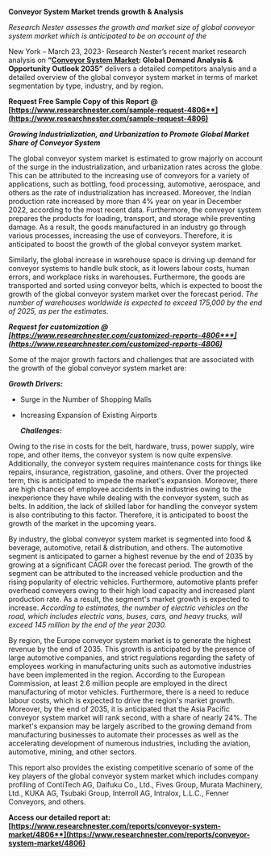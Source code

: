 ﻿**Conveyor System Market trends growth & Analysis**

*Research Nester assesses the growth and market size of global conveyor system market which is anticipated to be on account of the* 

New York – March 23, 2023- Research Nester’s recent market research analysis on **“[Conveyor System Market](https://www.researchnester.com/reports/conveyor-system-market/4806): Global Demand Analysis & Opportunity Outlook 2035”** delivers a detailed competitors analysis and a detailed overview of the global conveyor system market in terms of market segmentation by type, industry, and by region. 

**Request Free Sample Copy of this Report @ [https://www.researchnester.com/sample-request-4806**](https://www.researchnester.com/sample-request-4806)**

***Growing Industrialization, and Urbanization to Promote Global Market Share of Conveyor System***

The global conveyor system market is estimated to grow majorly on account of the surge in the industrialization, and urbanization rates across the globe. This can be attributed to the increasing use of conveyors for a variety of applications, such as bottling, food processing, automotive, aerospace, and others as the rate of industrialization has increased. Moreover, the Indian production rate increased by more than 4% year on year in December 2022, according to the most recent data. Furthermore, the conveyor system prepares the products for loading, transport, and storage while preventing damage. As a result, the goods manufactured in an industry go through various processes, increasing the use of conveyors. Therefore, it is anticipated to boost the growth of the global conveyor system market. 

Similarly, the global increase in warehouse space is driving up demand for conveyor systems to handle bulk stock, as it lowers labour costs, human errors, and workplace risks in warehouses. Furthermore, the goods are transported and sorted using conveyor belts, which is expected to boost the growth of the global conveyor system market over the forecast period. *The number of warehouses worldwide is expected to exceed 175,000 by the end of 2025, as per the estimates.* 

***Request for customization @ [https://www.researchnester.com/customized-reports-4806***](https://www.researchnester.com/customized-reports-4806)***

Some of the major growth factors and challenges that are associated with the growth of the global conveyor system market are:

***Growth Drivers:***

- Surge in the Number of Shopping Malls
- Increasing Expansion of Existing Airports

  ***Challenges:***

Owing to the rise in costs for the belt, hardware, truss, power supply, wire rope, and other items, the conveyor system is now quite expensive. Additionally, the conveyor system requires maintenance costs for things like repairs, insurance, registration, gasoline, and others. Over the projected term, this is anticipated to impede the market's expansion. Moreover, there are high chances of employee accidents in the industries owing to the inexperience they have while dealing with the conveyor system, such as belts. In addition, the lack of skilled labor for handling the conveyor system is also contributing to this factor. Therefore, it is anticipated to boost the growth of the market in the upcoming years. 

By industry, the global conveyor system market is segmented into food & beverage, automotive, retail & distribution, and others. The automotive segment is anticipated to garner a highest revenue by the end of 2035 by growing at a significant CAGR over the forecast period. The growth of the segment can be attributed to the increased vehicle production and the rising popularity of electric vehicles. Furthermore, automotive plants prefer overhead conveyers owing to their high load capacity and increased plant production rate. As a result, the segment's market growth is expected to increase. *According to estimates, the number of electric vehicles on the road, which includes electric vans, buses, cars, and heavy trucks, will exceed 145 million by the end of the year 2030.*

By region, the Europe conveyor system market is to generate the highest revenue by the end of 2035. This growth is anticipated by the presence of large automotive companies, and strict regulations regarding the safety of employees working in manufacturing units such as automotive industries have been implemented in the region. According to the European Commission, at least 2.6 million people are employed in the direct manufacturing of motor vehicles. Furthermore, there is a need to reduce labour costs, which is expected to drive the region's market growth. Moreover, by the end of 2035, it is anticipated that the Asia Pacific conveyor system market will rank second, with a share of nearly 24%. The market's expansion may be largely ascribed to the growing demand from manufacturing businesses to automate their processes as well as the accelerating development of numerous industries, including the aviation, automotive, mining, and other sectors.

This report also provides the existing competitive scenario of some of the key players of the global conveyor system market which includes company profiling of ContiTech AG, Daifuku Co., Ltd., Fives Group, Murata Machinery, Ltd., KUKA AG, Tsubaki Group, Interroll AG, Intralox, L.L.C., Fenner Conveyors, and others. 

**Access our detailed report at:  [https://www.researchnester.com/reports/conveyor-system-market/4806**](https://www.researchnester.com/reports/conveyor-system-market/4806)**




